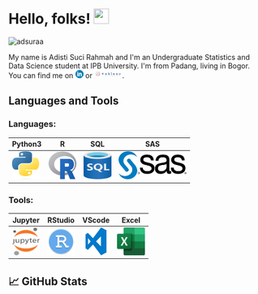 <!-- More info, tips and tricks for making GitHub Profile README can be found in my article at https://towardsdatascience.com/build-a-stunning-readme-for-your-github-profile-9b80434fe5d7 -->

# Hello, folks! <img src="https://raw.githubusercontent.com/MartinHeinz/MartinHeinz/master/wave.gif" width="30px" height="30px" />

<p align="left"> <img src="https://komarev.com/ghpvc/?username=adsuraa&label=Profile%20views&color=0e75b6&style=flat" alt="adsuraa" /> </p>

My name is Adisti Suci Rahmah and I'm an Undergraduate Statistics and Data Science student at IPB University. I'm from Padang, living in Bogor. You can find me on [![LinkedIn][2.2]][2] or [![Tableu][3.2]][3].

## Languages and Tools
<div>

### Languages:
| Python3 | R | SQL | SAS |
|----------|----------|----------|----------|
|  <img src="https://github.com/imomenujung/imomenujung/blob/main/Logo/Python3.png" title="Python"  alt="Python" width="55" height="55"/> |  <img src="https://github.com/imomenujung/imomenujung/blob/main/Logo/R_logo.png" title="R"  alt="R" width="55" height="55"/> |  <img src="https://github.com/imomenujung/imomenujung/blob/main/Logo/SQL.png" title="SQL" alt="SQL" width="55" height="55"/> | <img src="https://github.com/imomenujung/imomenujung/blob/main/Logo/SAS_logo.png" title="SAS" alt="SAS" width="134" height="55"/> |

### Tools:
| Jupyter | RStudio | VScode | Excel |
|----------|----------|----------|----------|
|  <img src="https://github.com/imomenujung/imomenujung/blob/main/Logo/jupyter_logo.png" title="Jupyter"  alt="Jupyter" width="55" height="55"/> |  <img src="https://github.com/imomenujung/imomenujung/blob/main/Logo/rstudio_logo.png" title="R Studio"  alt="Rstudio" width="55" height="55"/> |  <img src="https://github.com/imomenujung/imomenujung/blob/main/Logo/vscode_logo.png" title="VScode" alt="VSCode" width="55" height="55"/> | <img src="https://github.com/imomenujung/imomenujung/blob/main/Logo/Excel_logo.png" title="Excel" alt="Excel" width="55" height="55"/> |

## &#x1f4c8; GitHub Stats

<!-- #[![Top Langs](https://github-readme-stats.vercel.app/api/top-langs/?username=adsuraa&layout=compact)](https://github.com/adsuraa/github-readme-stats)-->


<!-- links to social media icons -->

<!-- icons with padding -->

[1.1]: http://i.imgur.com/tXSoThF.png (twitter icon with padding)
[2.1]: http://i.imgur.com/0o48UoR.png (github icon with padding)

<!-- icons without padding -->

[1.2]: http://i.imgur.com/wWzX9uB.png (twitter icon without padding)
[2.2]: https://raw.githubusercontent.com/imomenujung/imomenujung/master/circle-linkedin-512-(1).png (LinkedIn icon without padding)
[3.2]: https://raw.githubusercontent.com/imomenujung/imomenujung/master/Tableu.png (Tableu icon without padding)


<!-- links to your social media accounts -->

[1]: https://github.com/adsuraa
[2]: https://www.linkedin.com/in/adistisucirahmah/
[3]: https://public.tableau.com/app/profile/


<!-- Resources -->
<!-- Icons: https://simpleicons.org/ -->
<!-- GitHub Stats: https://github.com/anuraghazra/github-readme-stats -->
<!-- Emojis: https://emojipedia.org/emoji/ -->
<!-- HTML Emojis: https://www.fileformat.info/index.htm -->
<!-- Shields: https://shields.io/ -->
<!-- Awesome GitHub Profile README: https://github.com/abhisheknaiidu/awesome-github-profile-readme -->
